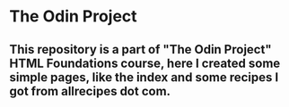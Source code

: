 # The Odin Project
## This repository is a part of "The Odin Project" HTML Foundations course, here I created some simple pages, like the index and some recipes I got from allrecipes dot com.
